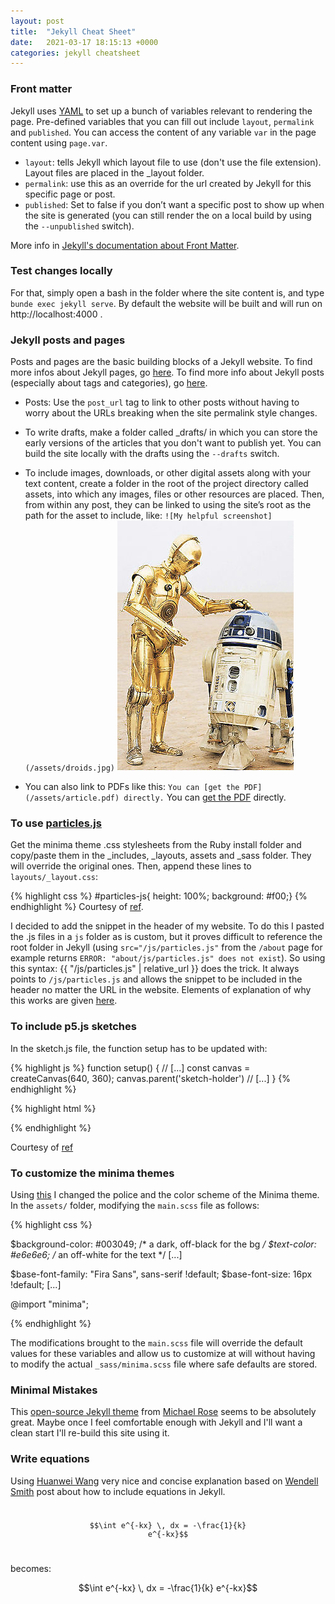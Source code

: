 ```yaml
---
layout: post
title:  "Jekyll Cheat Sheet"
date:   2021-03-17 18:15:13 +0000
categories: jekyll cheatsheet
---
```

### Front matter
Jekyll uses [YAML](https://yaml.org/) to set up a bunch of variables relevant to rendering the page. Pre-defined variables that you can fill out include `layout`, `permalink` and `published`. You can access the content of any variable `var` in the page content using `page.var`.

* `layout`: tells Jekyll which layout file to use (don't use the file extension). Layout files are placed in the _layout folder.
* `permalink`: use this as an override for the url created by Jekyll for this specific page or post.
* `published`: Set to false if you don’t want a specific post to show up when the site is generated (you can still render the on a local build by using the `--unpublished` switch).

More info in [Jekyll's documentation about Front Matter](https://jekyllrb.com/docs/front-matter/).

### Test changes locally
For that, simply open a bash in the folder where the site content is, and type `bunde exec jekyll serve`. By default the website will be built and will run on http://localhost:4000 .

### Jekyll posts and pages
Posts and pages are the basic building blocks of a Jekyll website. To find more infos about Jekyll pages, go [here](https://jekyllrb.com/docs/pages/). To find more info about Jekyll posts (especially about tags and categories), go [here](https://jekyllrb.com/docs/posts/).

* Posts: Use the `post_url` tag to link to other posts without having to worry about the URLs breaking when the site permalink style changes.
* To write drafts, make a folder called _drafts/ in which you can store the early versions of the articles that you don't want to publish yet. You can build the site locally with the drafts using the `--drafts` switch.
* To include images, downloads, or other digital assets along with your text content, create a folder in the root of the project directory called assets, into which any images, files or other resources are placed. Then, from within any post, they can be linked to using the site’s root as the path for the asset to include, like:
`![My helpful screenshot](/assets/droids.jpg)` ![My helpful screenshot](/assets/droids.jpg)

* You can also link to PDFs like this: `You can [get the PDF](/assets/article.pdf) directly.` You can [get the PDF](/assets/article.pdf) directly.

### To use [particles.js](https://vincentgarreau.com/particles.js/)

Get the minima theme .css stylesheets from the Ruby install folder and copy/paste them in the _includes, _layouts, assets and _sass folder. They will override the original ones. Then, append these lines to `layouts/_layout.css`:

{% highlight css %}
#particles-js{
  height: 100%;
  background: #f00;}
{% endhighlight %}
Courtesy of [ref](https://www.youtube.com/watch?v=cUzihD4JBQU).

I decided to add the snippet in the header of my website. To do this I pasted the .js files in a `js` folder as is custom, but it proves difficult to reference the root folder in Jekyll (using `src="/js/particles.js"` from the `/about` page for example returns `ERROR: "about/js/particles.js" does not exist`). So using this syntax: \{\{ "/js/particles.js" \| relative_url \}\} does the trick. It always points to `/js/particles.js` and allows the snippet to be included in the header no matter the URL in the website. Elements of explanation of why this works are given [here](https://jekyllrb.com/docs/liquid/filters/).

### To include p5.js sketches

In the sketch.js file, the function setup has to be updated with:

{% highlight js %}
function setup() {
  // [...]
  const canvas = createCanvas(640, 360);
  canvas.parent('sketch-holder')
  // [...]
}
{% endhighlight %}


<div id="sketch-holder" style="text-align: center;"></div>
<script src="{{"p5/libraries/p5.js" | relative_url}}" type="text/javascript"></script>
<script src="{{"p5/libraries/p5.dom.js" | relative_url}}" type="text/javascript"></script>
<script src="{{"p5/libraries/p5.sound.js" | relative_url}}" type="text/javascript"></script>
<script src="{{"p5/sketch.js" | relative_url}}" type="text/javascript"></script>

{% highlight html %}
<div id="sketch-holder" style="text-align: center;"></div>
<script src="{{"p5/libraries/p5.js" | relative_url}}" type="text/javascript"></script>
<script src="{{"p5/libraries/p5.dom.js" | relative_url}}" type="text/javascript"></script>
<script src="{{"p5/libraries/p5.sound.js" | relative_url}}" type="text/javascript"></script>
<script src="{{"p5/sketch.js" | relative_url}}" type="text/javascript"></script>
{% endhighlight %}

Courtesy of [ref](https://stackoverflow.com/questions/53267193/p5js-with-jekyll)

### To customize the minima themes

Using [this](https://simonkjohnston.life/code/2019/12/20/Minima-Typography.html) I changed the police and the color scheme of the Minima theme. In the `assets/` folder, modifying the `main.scss` file as follows:

{% highlight css %}


$background-color: #003049; /* a dark, off-black for the bg */
$text-color: #e6e6e6; /* an off-white for the text */
[...]

$base-font-family: "Fira Sans", sans-serif !default;
$base-font-size:   16px !default;
[...]

@import "minima";

{% endhighlight %}

The modifications brought to the `main.scss` file will override the default values for these variables and allow us to customize at will without having to modify the actual `_sass/minima.scss` file where safe defaults are stored.

### Minimal Mistakes

This [open-source Jekyll theme](https://mmistakes.github.io/minimal-mistakes/) from [Michael Rose](https://mademistakes.com/) seems to be absolutely great. Maybe once I feel comfortable enough with Jekyll and I'll want a clean start I'll re-build this site using it.

### Write equations

Using [Huanwei Wang](http://zjuwhw.github.io/2017/06/04/MathJax.html) very nice and concise explanation based on [Wendell Smith](http://blog.lostinmyterminal.com/webpages/2015/01/09/math-support-in-jekyll.html) post about how to include equations in Jekyll.

<code> $$\int e^{-kx} \, dx = -\frac{1}{k} e^{-kx}$$  </code>

becomes:

$$\int e^{-kx} \, dx = -\frac{1}{k} e^{-kx}$$



[jekyll-docs]: https://jekyllrb.com/docs/home
[jekyll-gh]:   https://github.com/jekyll/jekyll
[jekyll-talk]: https://talk.jekyllrb.com/
